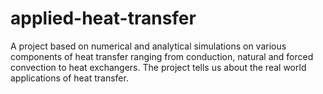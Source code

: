 # applied-heat-transfer
A project based on numerical and analytical simulations on various components of heat transfer ranging from conduction, natural and forced convection to heat exchangers. The project tells us about the real world applications of heat transfer.
